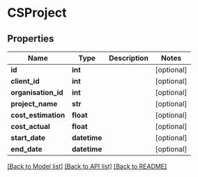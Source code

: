 # CSProject

## Properties
Name | Type | Description | Notes
------------ | ------------- | ------------- | -------------
**id** | **int** |  | [optional] 
**client_id** | **int** |  | [optional] 
**organisation_id** | **int** |  | [optional] 
**project_name** | **str** |  | [optional] 
**cost_estimation** | **float** |  | [optional] 
**cost_actual** | **float** |  | [optional] 
**start_date** | **datetime** |  | [optional] 
**end_date** | **datetime** |  | [optional] 

[[Back to Model list]](../README.md#documentation-for-models) [[Back to API list]](../README.md#documentation-for-api-endpoints) [[Back to README]](../README.md)


